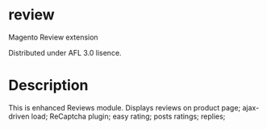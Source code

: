 review
===

Magento Review extension

Distributed under AFL 3.0 lisence.

Description
==

This is enhanced Reviews module. Displays reviews on product page; ajax-driven load; ReCaptcha plugin; easy rating; posts ratings; replies;